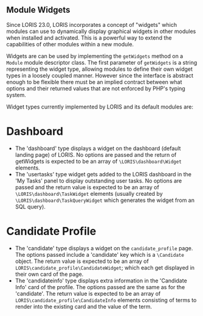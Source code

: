 ## Module Widgets

Since LORIS 23.0, LORIS incorporates a concept of "widgets" which
modules can use to dynamically display graphical widgets in other
modules when installed and activated. This is a powerful way to
extend the capabilities of other modules within a new module.

Widgets are can be used by implementing the `getWidgets` method
on a `Module` module descriptor class. The first parameter of
`getWidgets` is a string representing the widget type, allowing modules to define their
own widget types in a loosely coupled manner. However since the
interface is abstract enough to be flexible there must be an implied
contract between what options and their returned values that are not
enforced by PHP's typing system.

Widget types currently implemented by LORIS and its default modules are:

# Dashboard

- The 'dashboard' type displays a widget on the dashboard (default landing
  page) of LORIS. No options are passed and the return of getWidgets is
  expected to be an array of `\LORIS\dashboard\Widget` elements.
- The 'usertasks' type widget gets added to the LORIS dashboard in the 
  'My Tasks' panel to display outstanding user tasks. No options are passed
  and the return value is expected to be an array of `\LORIS\dashboard\TaskWidget`
  elements (usually created by `\LORIS\dashboard\TaskQueryWidget` which generates
  the widget from an SQL query).

# Candidate Profile

- The 'candidate' type displays a widget on the `candidate_profile` page. The
  options passed include a 'candidate' key which is a `\Candidate` object.
  The return value is expected to be an array of `LORIS\candidate_profile\CandidateWidget`;
  which each get displayed in their own card of the page.
- The 'candidateinfo' type displays extra information in the 'Candidate Info'
  card of the profile. The options passed are the same as for the 'candidate'.
  The return value is expected to be an array of `LORIS\candidate_profile\CandidateInfo`
  elements consisting of terms to render into the existing card and the value of
  the term.
